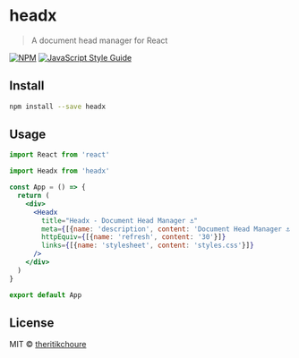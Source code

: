 # headx

> A document head manager for React

[![NPM](https://img.shields.io/npm/v/headx.svg)](https://www.npmjs.com/package/headx) [![JavaScript Style Guide](https://img.shields.io/badge/code_style-standard-brightgreen.svg)](https://standardjs.com)

## Install

```bash
npm install --save headx
```

## Usage

```jsx
import React from 'react'

import Headx from 'headx'

const App = () => {
  return (
    <div>
      <Headx 
        title="Headx - Document Head Manager ⚓" 
        meta={[{name: 'description', content: 'Document Head Manager ⚓'}, {name: 'author', content: 'theritikchoure'}]}
        httpEquiv={[{name: 'refresh', content: '30'}]}
        links={[{name: 'stylesheet', content: 'styles.css'}]}
      />
    </div>
  )
}

export default App
```

## License

MIT © [theritikchoure](https://github.com/theritikchoure)
